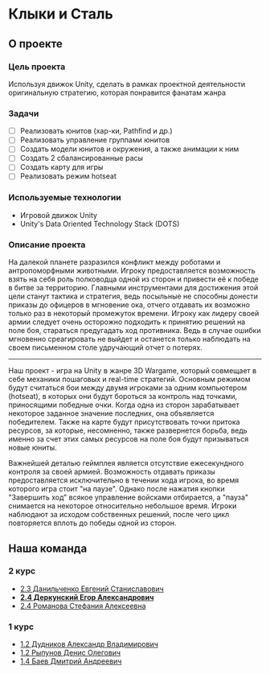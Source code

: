 # Клыки и Сталь

## О проекте

### Цель проекта
Используя движок Unity, сделать в рамках проектной деятельности оригинальную стратегию, которая понравится фанатам жанра

### Задачи
- [ ] Реализовать юнитов (хар-ки, Pathfind и др.)
- [ ] Реализовать управление группами юнитов
- [ ] Создать модели юнитов и окружения, а также анимации к ним
- [ ] Создать 2 сбалансированные расы
- [ ] Создать карту для игры
- [ ] Реализовать режим hotseat

### Используемые технологии
- Игровой движок Unity
- Unity's Data Oriented Technology Stack (DOTS)

### Описание проекта

На далекой планете разразился конфликт между роботами и антропоморфными животными. Игроку предоставляется возможность взять на себя роль полководца одной из сторон и привести её к победе в битве за территорию. Главными инструментами для достижения этой цели станут тактика и стратегия, ведь посыльные не способны донести приказы до офицеров в мгновение ока, отчего отдавать их возможно только раз в некоторый промежуток времени. Игроку как лидеру своей армии следует очень осторожно подходить к принятию решений на поле боя, стараться предугадать ход противника. Ведь в случае ошибки мгновенно среагировать не выйдет и останется только наблюдать на своем письменном столе удручающий отчет о потерях.

___

Наш проект - игра на Unity в жанре 3D Wargame, который совмещает в себе механики пошаговых и real-time стратегий. Основным режимом будут считаться бои между двумя игроками за одним компьютером (hotseat), в которых они будут бороться за контроль над точками, приносящими победные очки. Когда одна из сторон зарабатывает некоторое заданное значение последних, она объявляется победителем. Также на карте будут присутствовать точки притока ресурсов, за которые, несомненно, также развернется борьба, ведь именно за счет этих самых ресурсов на поле боя будут призываться новые юниты.

Важнейшей деталью геймплея является отсутствие ежесекундного контроля за своей армией. Возможность отдавать приказы предоставляется исключительно в течении хода игрока, во время которого игра стоит "на паузе". Однако после нажатия кнопки "Завершить ход" всякое управление войсками отбирается, а "пауза" снимается на некоторое относительно небольшое время. Игроки наблюдают за исходом собственных решений, после чего цикл повторяется вплоть до победы одной из сторон.

## Наша команда

### 2 курс
- [2.3 Данильченко Евгений Станиславович](https://vk.com/mrdeys)
- **[2.4 Деркунский Егор Александрович](https://vk.com/cho_pinguesh "Тимлид команды")**
- [2.4 Романова Стефания Алексеевна](https://vk.com/almondlovesyou)

### 1 курс
- [1.2 Дудников Александр Владимирович](https://vk.com/comrade_sasha_vd)
- [1.2 Рыпунов Денис Олегович](https://vk.com/denis_rypunov)
- [1.4 Баев Дмитрий Андреевич](https://vk.com/templarabuzer)

